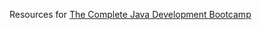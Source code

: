 Resources for [The Complete Java Development Bootcamp](https://www.udemy.com/course/the-complete-java-development-bootcamp/?couponCode=YTBCPN)
